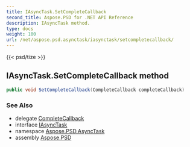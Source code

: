 ```yaml
---
title: IAsyncTask.SetCompleteCallback
second_title: Aspose.PSD for .NET API Reference
description: IAsyncTask method. 
type: docs
weight: 100
url: /net/aspose.psd.asynctask/iasynctask/setcompletecallback/
---
```

{{< psd/tize >}}
## IAsyncTask.SetCompleteCallback method

```csharp
public void SetCompleteCallback(CompleteCallback completeCallback)
```

### See Also

* delegate [CompleteCallback](../../completecallback/)
* interface [IAsyncTask](../)
* namespace [Aspose.PSD.AsyncTask](../../iasynctask/)
* assembly [Aspose.PSD](../../../)


